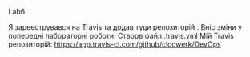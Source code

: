 Lab6

Я зареєструвався на Travis та додав туди репозиторій.. Вніс зміни у попередні лабораторні роботи. Створв файл .travis.yml Мій Travis репозиторій: https://app.travis-ci.com/github/clocwerk/DevOps
